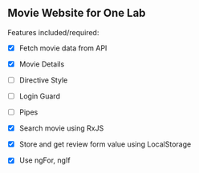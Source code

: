 ## Movie Website for One Lab

 Features included/required: 
- [x] Fetch movie data from API
- [x] Movie Details
- [ ] Directive Style
- [ ] Login Guard
- [ ] Pipes
- [x] Search movie using RxJS
- [x] Store and get review form value using LocalStorage 
- [x] Use ngFor, ngIf
 
